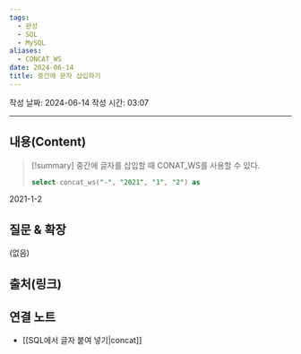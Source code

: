 ```yaml
---
tags:
  - 완성
  - SQL
  - MySQL
aliases:
  - CONCAT_WS
date: 2024-06-14
title: 중간에 문자 삽입하기
---
```

작성 날짜: 2024-06-14
작성 시간: 03:07


----
## 내용(Content)

>[!summary]
>중간에 글자를 삽입할 때 CONAT_WS를 사용할 수 있다.
>```SQL
>select concat_ws("-", "2021", "1", "2") as 
>```

2021-1-2

## 질문 & 확장

(없음)

## 출처(링크)


## 연결 노트

- [[SQL에서 글자 붙여 넣기|concat]]









